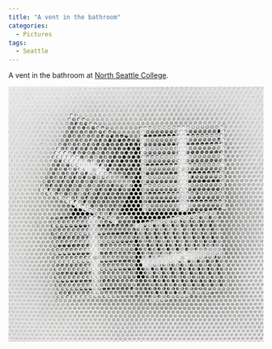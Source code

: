 ```yaml
---
title: "A vent in the bathroom"
categories:
  - Pictures
tags:
  - Seattle
---
```


A vent in the bathroom at [North Seattle College](https://en.wikipedia.org/wiki/North_Seattle_College).

![a-vent-in-the-bathroom](/assets/images/2018/2018-11-02-a-vent-in-the-bathroom.jpg)
